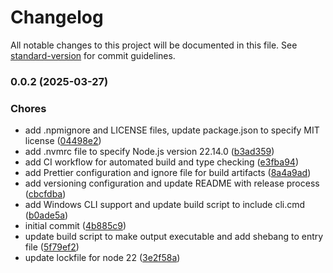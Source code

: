 # Changelog

All notable changes to this project will be documented in this file. See [standard-version](https://github.com/conventional-changelog/standard-version) for commit guidelines.

### 0.0.2 (2025-03-27)


### Chores

* add .npmignore and LICENSE files, update package.json to specify MIT license ([04498e2](https://github.com/pbredenberg/opinions.js/commit/04498e2da16b7f01a43dfd951ea78d11a757a9b0))
* add .nvmrc file to specify Node.js version 22.14.0 ([b3ad359](https://github.com/pbredenberg/opinions.js/commit/b3ad35980c35ce36cd2e6bfd2974048966c3262a))
* add CI workflow for automated build and type checking ([e3fba94](https://github.com/pbredenberg/opinions.js/commit/e3fba9491bd78544b16b04c2eca79639eb57fed9))
* add Prettier configuration and ignore file for build artifacts ([8a4a9ad](https://github.com/pbredenberg/opinions.js/commit/8a4a9ad1cf2a67041ea322fd2e14f57b93f210e0))
* add versioning configuration and update README with release process ([cbcfdba](https://github.com/pbredenberg/opinions.js/commit/cbcfdbaafbbd5c8624af66ce3f40aaec5c543f2a))
* add Windows CLI support and update build script to include cli.cmd ([b0ade5a](https://github.com/pbredenberg/opinions.js/commit/b0ade5a2c1936febe59add238a905fdbf518fa39))
* initial commit ([4b885c9](https://github.com/pbredenberg/opinions.js/commit/4b885c9353b50d2155f42b14c6414f77f7fe0992))
* update build script to make output executable and add shebang to entry file ([5f79ef2](https://github.com/pbredenberg/opinions.js/commit/5f79ef26b771622f9cb314de024764a686a04f99))
* update lockfile for node 22 ([3e2f58a](https://github.com/pbredenberg/opinions.js/commit/3e2f58ae175960ba819a3167af7033784946eb87))
